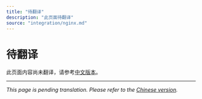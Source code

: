 ```yaml
---
title: "待翻译"
description: "此页面待翻译"
source: "integration/nginx.md"
---
```


# 待翻译

此页面内容尚未翻译，请参考[中文版本](../../zh/integration/nginx.md)。

---

*This page is pending translation. Please refer to the [Chinese version](../../zh/integration/nginx.md).*
